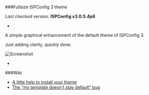 ###Fullsize ISPConfig 3 theme

*Last checked version:*  **ISPConfig v3.0.5.4p6**

-

A simple graphical enhancement of the default theme of ISPConfig 3.

Just adding clarity, quickly done.


![Screenshot](https://l3dlp.com/github/fullsize-ispconfig-theme/screenshot.jpg)


-

###Wiki

 - [A little help to install your theme](https://github.com/l3dlp/fullsize-ispconfig-theme/wiki/How-to-install)
 - [The "my template doesn't stay default" bug](https://github.com/l3dlp/fullsize-ispconfig-theme/wiki/Skip-ISPConfig's-bug)
